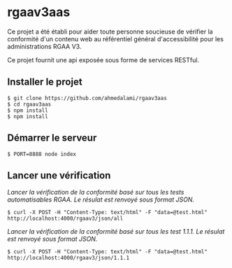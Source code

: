 # rgaav3aas

Ce projet a été établi pour aider toute personne soucieuse de vérifier la conformité d'un contenu web au référentiel général d'accessibilité pour les administrations RGAA V3.

Ce projet fournit une api exposée sous forme de services RESTful.

## Installer le projet
```
$ git clone https://github.com/ahmedalami/rgaav3aas
$ cd rgaav3aas
$ npm install
$ npm install
```

## Démarrer le serveur
```
$ PORT=8888 node index
```

## Lancer une vérification
*Lancer la vérification de la conformité basé sur tous les tests automatisables RGAA. Le résulat est renvoyé sous format JSON.*
```
$ curl -X POST -H "Content-Type: text/html" -F "data=@test.html" http://localhost:4000/rgaav3/json/all
```

*Lancer la vérification de la conformité basé sur tous les test 1.1.1. Le résulat est renvoyé sous format JSON.*
```
$ curl -X POST -H "Content-Type: text/html" -F "data=@test.html" http://localhost:4000/rgaav3/json/1.1.1
```
